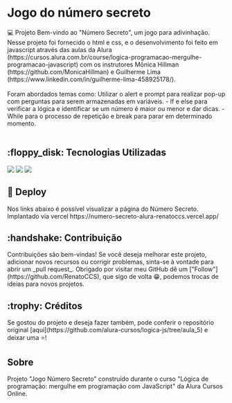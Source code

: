 <h1>Jogo do número secreto</h1
                            
<h2>💻 Projeto  </h2> Bem-vindo ao "Número Secreto", um jogo para adivinhação. Nesse projeto foi fornecido o html e css, e o desenvolvimento foi feito em javascript através das aulas da Alura (https://cursos.alura.com.br/course/logica-programacao-mergulhe-programacao-javascript) com os instrutores Mônica Hillman (https://github.com/MonicaHillman) e Guilherme Lima (https://www.linkedin.com/in/guilherme-lima-458925178/).<br> 
<br> Foram abordados temas como: Utilizar o alert e prompt para realizar pop-up com perguntas para serem armazenadas em variáveis. - If e else para verificar a lógica e identificar se um número é maior ou menor e dar dicas. - While para o processo de repetição e break para parar em determinado momento. <br><br> 

<h2>:floppy_disk: Tecnologias Utilizadas </h2> <div>
  <img src="https://img.shields.io/badge/HTML-239120?style=for-the-badge&logo=html5&logoColor=white">
  <img src="https://img.shields.io/badge/CSS-239120?&style=for-the-badge&logo=css3&logoColor=white">
  <img src="https://img.shields.io/badge/JavaScript-F7DF1E?style=for-the-badge&logo=javascript&logoColor=black">
</div>

<h2>📁  Deploy </h2> Nos links abaixo é possível visualizar a página do Número Secreto. 
Implantado via vercel https://numero-secreto-alura-renatoccs.vercel.app/ <br> 

<h2>:handshake: Contribuição </h2> Contribuições são bem-vindas! Se você deseja melhorar este projeto, adicionar novos recursos ou corrigir problemas, sinta-se à vontade para abrir um _pull request_. Obrigado por visitar meu GitHub dê um ["Follow"](https://github.com/RenatoCCS), que sigo de volta 😁, podemos trocas de ideias para novos projetos. <br> 

<h2>:trophy: Créditos </h2> Se gostou do projeto e deseja fazer também, pode conferir o repositório original [aqui](https://github.com/alura-cursos/logica-js/tree/aula_5) e deixar uma ⭐️! <br>

<h2>Sobre</h2>
<p>Projeto "Jogo Número Secreto" construído durante o curso "Lógica de programação: mergulhe em programação com JavaScript" da Alura Cursos Online.</p>
